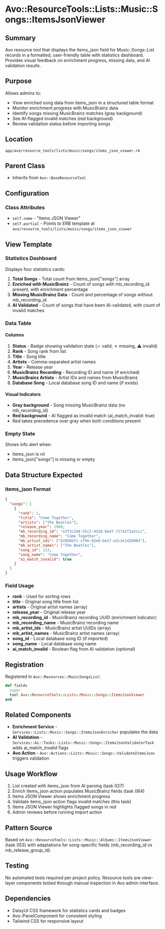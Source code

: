 # Avo::ResourceTools::Lists::Music::Songs::ItemsJsonViewer

## Summary
Avo resource tool that displays the items_json field for Music::Songs::List records in a formatted, user-friendly table with statistics dashboard. Provides visual feedback on enrichment progress, missing data, and AI validation results.

## Purpose
Allows admins to:
- View enriched song data from items_json in a structured table format
- Monitor enrichment progress with MusicBrainz data
- Identify songs missing MusicBrainz matches (gray background)
- See AI-flagged invalid matches (red background)
- Review validation status before importing songs

## Location
`app/avo/resource_tools/lists/music/songs/items_json_viewer.rb`

## Parent Class
- Inherits from `Avo::BaseResourceTool`

## Configuration

### Class Attributes
- `self.name` - "Items JSON Viewer"
- `self.partial` - Points to ERB template at `avo/resource_tools/lists/music/songs/items_json_viewer`

## View Template

### Statistics Dashboard
Displays four statistics cards:

1. **Total Songs** - Total count from items_json["songs"] array
2. **Enriched with MusicBrainz** - Count of songs with mb_recording_id present, with enrichment percentage
3. **Missing MusicBrainz Data** - Count and percentage of songs without mb_recording_id
4. **AI Validated** - Count of songs that have been AI-validated, with count of invalid matches

### Data Table

#### Columns
1. **Status** - Badge showing validation state (✓ valid, ✗ missing, ⚠ invalid)
2. **Rank** - Song rank from list
3. **Title** - Song title
4. **Artists** - Comma-separated artist names
5. **Year** - Release year
6. **MusicBrainz Recording** - Recording ID and name (if enriched)
7. **MusicBrainz Artists** - Artist IDs and names from MusicBrainz
8. **Database Song** - Local database song ID and name (if exists)

#### Visual Indicators
- **Gray background** - Song missing MusicBrainz data (no mb_recording_id)
- **Red background** - AI flagged as invalid match (ai_match_invalid: true)
- Red takes precedence over gray when both conditions present

### Empty State
Shows info alert when:
- items_json is nil
- items_json["songs"] is missing or empty

## Data Structure Expected

### items_json Format
```json
{
  "songs": [
    {
      "rank": 1,
      "title": "Come Together",
      "artists": ["The Beatles"],
      "release_year": 1969,
      "mb_recording_id": "e3f3c2d4-55c2-4d28-bb47-71f42f2a5ccc",
      "mb_recording_name": "Come Together",
      "mb_artist_ids": ["b10bbbfc-cf9e-42e0-be17-e2c3e1d2600d"],
      "mb_artist_names": ["The Beatles"],
      "song_id": 123,
      "song_name": "Come Together",
      "ai_match_invalid": true
    }
  ]
}
```

### Field Usage
- **rank** - Used for sorting rows
- **title** - Original song title from list
- **artists** - Original artist names (array)
- **release_year** - Original release year
- **mb_recording_id** - MusicBrainz recording UUID (enrichment indicator)
- **mb_recording_name** - MusicBrainz recording name
- **mb_artist_ids** - MusicBrainz artist UUIDs (array)
- **mb_artist_names** - MusicBrainz artist names (array)
- **song_id** - Local database song ID (if imported)
- **song_name** - Local database song name
- **ai_match_invalid** - Boolean flag from AI validation (optional)

## Registration
Registered in `Avo::Resources::MusicSongsList`:
```ruby
def fields
  super
  tool Avo::ResourceTools::Lists::Music::Songs::ItemsJsonViewer
end
```

## Related Components
- **Enrichment Service** - `Services::Lists::Music::Songs::ItemsJsonEnricher` populates the data
- **AI Validation** - `Services::Ai::Tasks::Lists::Music::Songs::ItemsJsonValidatorTask` adds ai_match_invalid flags
- **Avo Action** - `Avo::Actions::Lists::Music::Songs::ValidateItemsJson` triggers validation

## Usage Workflow
1. List created with items_json from AI parsing (task 027)
2. Enrich items_json action populates MusicBrainz fields (task 064)
3. Items JSON Viewer shows enrichment progress
4. Validate items_json action flags invalid matches (this task)
5. Items JSON Viewer highlights flagged songs in red
6. Admin reviews before running import action

## Pattern Source
Based on `Avo::ResourceTools::Lists::Music::Albums::ItemsJsonViewer` (task 053) with adaptations for song-specific fields (mb_recording_id vs mb_release_group_id).

## Testing
No automated tests required per project policy. Resource tools are view-layer components tested through manual inspection in Avo admin interface.

## Dependencies
- DaisyUI CSS framework for statistics cards and badges
- Avo::PanelComponent for consistent styling
- Tailwind CSS for responsive layout
